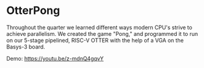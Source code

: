 # OtterPong
Throughout the quarter we learned different ways modern CPU's strive to achieve parallelism. We created the game "Pong," and programmed it to run on our 5-stage pipelined, RISC-V OTTER with the help of a VGA on the Basys-3 board.

Demo: https://youtu.be/z-mdnQ4gqvY
